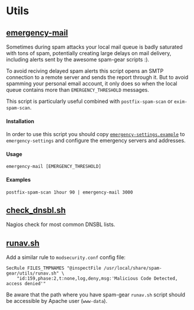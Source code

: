 # Utils

## [emergency-mail](emergency-mail)

Sometimes during spam attacks your local mail queue is badly saturated with tons of spam, potentially creating large delays on mail delivery, including alerts sent by the awesome spam-gear scripts :).

To avoid reciving delayed spam alerts this script opens an SMTP connection to a remote server and sends the report through it. But to avoid spamming your personal email account, it only does so when the local queue contains more than `EMERGENCY_THRESHOLD` messages.


This script is particularly useful combined with `postfix-spam-scan` or `exim-spam-scan`.

#### Installation

In order to use this script you should copy [`emergency-settings.example`](emergency-settings.example) to `emergency-settings` and configure the emergency servers and addresses.


#### Usage
    emergency-mail [EMERGENCY_THRESHOLD]

#### Examples
    postfix-spam-scan 1hour 90 | emergency-mail 3000



## [check_dnsbl.sh](check_dnsbl.sh)

Nagios check for most common DNSBL lists.


## [runav.sh](runav.sh)

Add a similar rule to `modsecurity.conf` config file:
```
SecRule FILES_TMPNAMES "@inspectFile /usr/local/share/spam-gear/utils/runav.sh" \
    "id:159,phase:2,t:none,log,deny,msg:'Malicious Code Detected, access denied'"
```

Be aware that the path where you have spam-gear `runav.sh` script should be accessible by Apache user (`www-data`).
